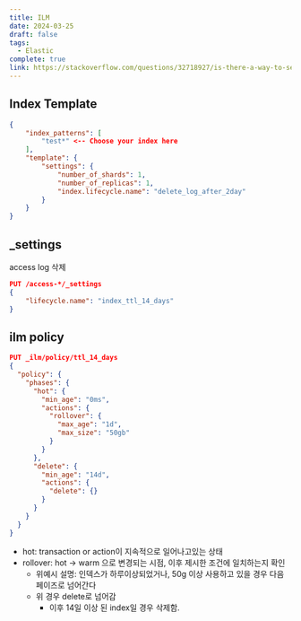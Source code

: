 ```yaml
---
title: ILM
date: 2024-03-25
draft: false
tags:
  - Elastic
complete: true
link: https://stackoverflow.com/questions/32718927/is-there-a-way-to-set-ttl-in-elastic-search-index
---
```

## Index Template
```json
{
	"index_patterns": [
	    "test*" <-- Choose your index here
	],
	"template": {
	    "settings": {
	        "number_of_shards": 1,
	        "number_of_replicas": 1,
	        "index.lifecycle.name": "delete_log_after_2day"
	    }
	}
}
```

## \_settings
access log 삭제
```json
PUT /access-*/_settings
{
	"lifecycle.name": "index_ttl_14_days"
}
```

## ilm policy
```json
PUT _ilm/policy/ttl_14_days
{
  "policy": {
    "phases": {
      "hot": {
        "min_age": "0ms",
        "actions": {
          "rollover": {
            "max_age": "1d",
            "max_size": "50gb"
          }
        }
      },
      "delete": {
        "min_age": "14d",
        "actions": {
          "delete": {}
        }
      }
    }
  }
}

```

- hot: transaction or action이 지속적으로 일어나고있는 상태
- rollover: hot → warm 으로 변경되는 시점, 이후 제시한 조건에 일치하는지 확인
	- 위예시 설명: 인덱스가 하루이상되었거나, 50g 이상 사용하고 있을 경우 다음 페이즈로 넘어간다
	- 위 경우 delete로 넘어감
		- 이후 14일 이상 된 index일 경우 삭제함.